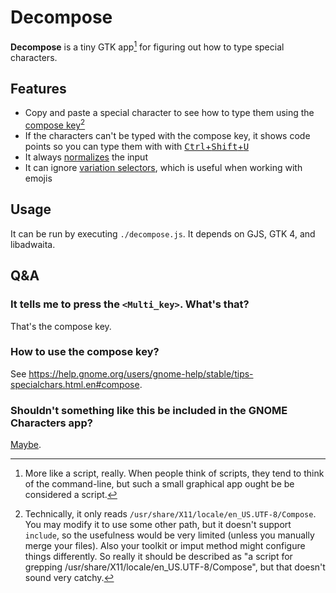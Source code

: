 # Decompose

**Decompose** is a tiny GTK app[^1] for figuring out how to type special characters.

## Features

- Copy and paste a special character to see how to type them using the [compose key](https://en.wikipedia.org/wiki/Compose_key)[^2]
- If the characters can't be typed with the compose key, it shows code points so you can type them with with [<kbd>Ctrl</kbd>+<kbd>Shift</kbd>+<kbd>U</kbd>](https://help.gnome.org/users/gnome-help/stable/tips-specialchars.html.en#ctrlshiftu)
- It always [normalizes](https://www.unicode.org/faq/normalization.html) the input
- It can ignore [variation selectors](https://en.wikipedia.org/wiki/Variant_form_(Unicode)), which is useful when working with emojis

## Usage

It can be run by executing `./decompose.js`. It depends on GJS, GTK 4, and libadwaita.

## Q&A

### It tells me to press the `<Multi_key>`. What's that?

That's the compose key.

### How to use the compose key?

See https://help.gnome.org/users/gnome-help/stable/tips-specialchars.html.en#compose.

### Shouldn't something like this be included in the GNOME Characters app?

[Maybe](https://gitlab.gnome.org/GNOME/gnome-characters/-/issues/80).

[^1]: More like a script, really. When people think of scripts, they tend to think of the command-line, but such a small graphical app ought be be considered a script.

[^2]: Technically, it only reads `/usr/share/X11/locale/en_US.UTF-8/Compose`. You may modify it to use some other path, but it doesn't support `include`, so the usefulness would be very limited (unless you manually merge your files). Also your toolkit or imput method might configure things differently. So really it should be described as "a script for grepping /usr/share/X11/locale/en_US.UTF-8/Compose", but that doesn't sound very catchy.
